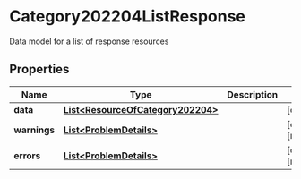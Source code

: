 

# Category202204ListResponse

Data model for a list of response resources

## Properties

Name | Type | Description | Notes
------------ | ------------- | ------------- | -------------
**data** | [**List&lt;ResourceOfCategory202204&gt;**](ResourceOfCategory202204.md) |  |  [optional]
**warnings** | [**List&lt;ProblemDetails&gt;**](ProblemDetails.md) |  |  [optional] [readonly]
**errors** | [**List&lt;ProblemDetails&gt;**](ProblemDetails.md) |  |  [optional] [readonly]



